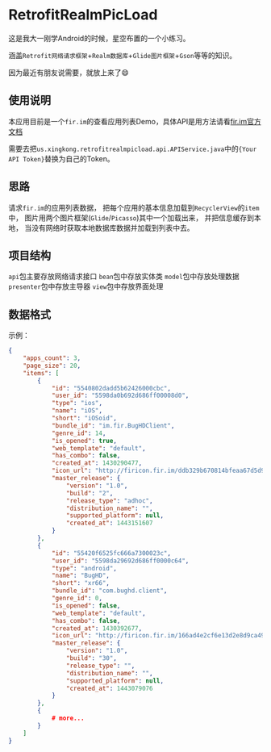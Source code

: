 # RetrofitRealmPicLoad
这是我大一刚学Android的时候，星空布置的一个小练习。

涵盖`Retrofit网络请求框架`+`Realm数据库`+`Glide图片框架`+`Gson`等等的知识。

因为最近有朋友说需要，就放上来了😄

## 使用说明
本应用目前是一个`fir.im`的查看应用列表Demo，具体API是用方法请看[fir.im官方文档](https://fir.im/docs/apps)

需要去把`us.xingkong.retrofitrealmpicload.api.APIService.java`中的`{Your API Token}`替换为自己的Token。

## 思路
请求`fir.im`的应用列表数据，
把每个应用的基本信息加载到`RecyclerView`的`item`中，
图片用两个图片框架(`Glide`/`Picasso`)其中一个加载出来，
并把信息缓存到本地，
当没有网络时获取本地数据库数据并加载到列表中去。

## 项目结构
`api`包主要存放网络请求接口
`bean`包中存放实体类
`model`包中存放处理数据
`presenter`包中存放主导器
`view`包中存放界面处理

## 数据格式
示例：

```json
{
    "apps_count": 3,
    "page_size": 20,
    "items": [
        {
            "id": "5540802dadd5b62426000cbc",
            "user_id": "5598da0b692d686ff00008d0",
            "type": "ios",
            "name": "iOS",
            "short": "iOSoid",
            "bundle_id": "im.fir.BugHDClient",
            "genre_id": 14,
            "is_opened": true,
            "web_template": "default",
            "has_combo": false,
            "created_at": 1430290477,
            "icon_url": "http://firicon.fir.im/ddb329b670814bfeaa67d5d9bf73502d4e49e560",
            "master_release": {
                "version": "1.0",
                "build": "2",
                "release_type": "adhoc",
                "distribution_name": "",
                "supported_platform": null,
                "created_at": 1443151607
            }
        },
        {
            "id": "55420f6525fc666a7300023c",
            "user_id": "5598da29692d686ff0000c64",
            "type": "android",
            "name": "BugHD",
            "short": "xr66",
            "bundle_id": "com.bughd.client",
            "genre_id": 0,
            "is_opened": false,
            "web_template": "default",
            "has_combo": false,
            "created_at": 1430392677,
            "icon_url": "http://firicon.fir.im/166ad4e2cf6e13d2e8d9ca4950fcd7574dd72755",
            "master_release": {
                "version": "1.0",
                "build": "30",
                "release_type": "",
                "distribution_name": "",
                "supported_platform": null,
                "created_at": 1443079076
            }
        },
        {
            # more...
        }
    ]
}
```